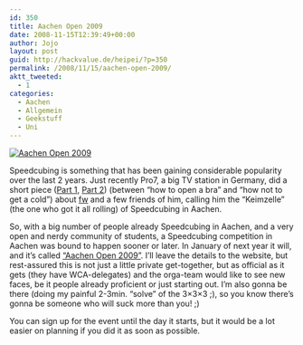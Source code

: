 ```yaml
---
id: 350
title: Aachen Open 2009
date: 2008-11-15T12:39:49+00:00
author: Jojo
layout: post
guid: http://hackvalue.de/heipei/?p=350
permalink: /2008/11/15/aachen-open-2009/
aktt_tweeted:
  - 1
categories:
  - Aachen
  - Allgemein
  - Geekstuff
  - Uni
---
```

[<img src="/weblog/aachen_open.png" alt="Aachen Open 2009" class="aligncenter" />](http://aachen.speedcubing.com/)
  
Speedcubing is something that has been gaining considerable popularity over the last 2 years. Just recently Pro7, a big TV station in Germany, did a short piece ([Part 1](http://www.youtube.com/watch?v=6SkVJv7SZtM), [Part 2](http://www.youtube.com/watch?v=wBzyJ4mBU-4)) (between &#8220;how to open a bra&#8221; and &#8220;how not to get a cold&#8221;) about [fw](http://hackvalue.de) and a few friends of him, calling him the &#8220;Keimzelle&#8221; (the one who got it all rolling) of Speedcubing in Aachen.
  
So, with a big number of people already Speedcubing in Aachen, and a very open and nerdy community of students, a Speedcubing competition in Aachen was bound to happen sooner or later. In January of next year it will, and it&#8217;s called [&#8220;Aachen Open 2009&#8221;](http://aachen.speedcubing.com/). I&#8217;ll leave the details to the website, but rest-assured this is not just a little private get-together, but as official as it gets (they have WCA-delegates) and the orga-team would like to see new faces, be it people already proficient or just starting out. I&#8217;m also gonna be there (doing my painful 2-3min. &#8220;solve&#8221; of the 3&#215;3&#215;3 ;), so you know there&#8217;s gonna be someone who will suck more than you! ;)
  
You can sign up for the event until the day it starts, but it would be a lot easier on planning if you did it as soon as possible.
